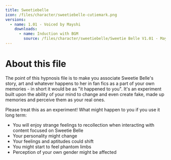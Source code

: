 ```yaml
---
title: Sweetiebelle
icon: /files/character/sweetiebelle-cutiemark.png
versions:
  - name: 1.01 - Voiced by Mayshi
    downloads:
      - name: Induction with BGM
        source: /files/character/sweetiebelle/Sweetie Belle V1.01 - Mayshi - Inducer - BGM.mp3
---
```


# About this file

The point of this hypnosis file is to make you associate Sweetie Belle's story, art and whatever happens to her in fan fics as a part of your own memories - in short it would be as "it happened to you". It's an experiment built upon the ability of your mind to change and even create fake, made up memories and perceive them as your real ones.

Please treat this as an experiment! What might happen to you if you use it long term:

- You will enjoy strange feelings to recollection when interacting with content focused on Sweetie Belle
- Your personality might change
- Your feelings and aptitudes could shift
- You might start to feel phantom limbs
- Perception of your own gender might be affected
